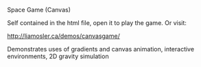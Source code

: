 Space Game (Canvas)


Self contained in the html file, open it to play the game. Or visit:

http://liamosler.ca/demos/canvasgame/


Demonstrates uses of gradients and canvas animation, interactive environments, 2D gravity simulation
